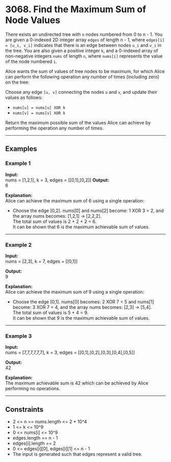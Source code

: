 # 3068. Find the Maximum Sum of Node Values

There exists an undirected tree with `n` nodes numbered from 0 to n - 1. You are given a 0-indexed 2D integer array `edges` of length n - 1, where `edges[i] = [u_i, v_i]` indicates that there is an edge between nodes `u_i` and `v_i` in the tree. You are also given a positive integer `k`, and a 0-indexed array of non-negative integers `nums` of length `n`, where `nums[i]` represents the value of the node numbered `i`.

Alice wants the sum of values of tree nodes to be maximum, for which Alice can perform the following operation any number of times (including zero) on the tree:

Choose any edge `[u, v]` connecting the nodes `u` and `v`, and update their values as follows:
- `nums[u] = nums[u] XOR k`
- `nums[v] = nums[v] XOR k`

Return the maximum possible sum of the values Alice can achieve by performing the operation any number of times.

---

## Examples

### Example 1

**Input:**  
nums = [1,2,1], k = 3, edges = [[0,1],[0,2]]
**Output:**  
6

**Explanation:**  
Alice can achieve the maximum sum of 6 using a single operation:  
- Choose the edge [0,2]. nums[0] and nums[2] become: 1 XOR 3 = 2, and the array nums becomes: [1,2,1] -> [2,2,2].  
The total sum of values is 2 + 2 + 2 = 6.  
It can be shown that 6 is the maximum achievable sum of values.

---

### Example 2

**Input:**  
nums = [2,3], k = 7, edges = [[0,1]]

**Output:**  
9

**Explanation:**  
Alice can achieve the maximum sum of 9 using a single operation:  
- Choose the edge [0,1]. nums[0] becomes: 2 XOR 7 = 5 and nums[1] become: 3 XOR 7 = 4, and the array nums becomes: [2,3] -> [5,4].  
The total sum of values is 5 + 4 = 9.  
It can be shown that 9 is the maximum achievable sum of values.

---

### Example 3

**Input:**  
nums = [7,7,7,7,7,7], k = 3, edges = [[0,1],[0,2],[0,3],[0,4],[0,5]]

**Output:**  
42

**Explanation:**  
The maximum achievable sum is 42 which can be achieved by Alice performing no operations.

---

## Constraints

- 2 <= n == nums.length <= 2 * 10^4
- 1 <= k <= 10^9
- 0 <= nums[i] <= 10^9
- edges.length == n - 1
- edges[i].length == 2
- 0 <= edges[i][0], edges[i][1] <= n - 1
- The input is generated such that edges represent a valid tree.
